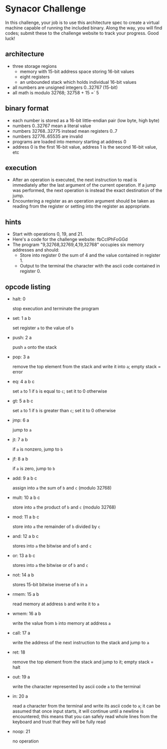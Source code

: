 # Synacor Challenge
In this challenge, your job is to use this architecture spec to create a
virtual machine capable of running the included binary.  Along the way,
you will find codes; submit these to the challenge website to track
your progress.  Good luck!


## architecture
- three storage regions
  - memory with 15-bit address space storing 16-bit values
  - eight registers
  - an unbounded stack which holds individual 16-bit values
- all numbers are unsigned integers 0..32767 (15-bit)
- all math is modulo 32768; 32758 + 15 =` 5

## binary format
- each number is stored as a 16-bit little-endian pair (low byte, high byte)
- numbers 0..32767 mean a literal value
- numbers 32768..32775 instead mean registers 0..7
- numbers 32776..65535 are invalid
- programs are loaded into memory starting at address 0
- address 0 is the first 16-bit value, address 1 is the second 16-bit value, etc

## execution
- After an operation is executed, the next instruction to read is immediately after the last argument of the current operation.  If a jump was performed, the next operation is instead the exact destination of the jump.
- Encountering a register as an operation argument should be taken as reading from the register or setting into the register as appropriate.

## hints
- Start with operations 0, 19, and 21.
- Here's a code for the challenge website: fbCcIPhFoGGd
- The program "9,32768,32769,4,19,32768" occupies six memory addresses and should:
  - Store into register 0 the sum of 4 and the value contained in register 1.
  - Output to the terminal the character with the ascii code contained in register 0.

## opcode listing
* halt: 0

  stop execution and terminate the program

* set: 1 a b

  set register `a` to the value of `b`

* push: 2 a

  push `a` onto the stack

* pop: 3 a

  remove the top element from the stack and write it into `a`; empty stack = error

* eq: 4 a b c

  set `a` to 1 if `b` is equal to `c`; set it to 0 otherwise

* gt: 5 a b c

  set `a` to 1 if `b` is greater than `c`; set it to 0 otherwise

* jmp: 6 a

  jump to `a`

* jt: 7 a b

  if `a` is nonzero, jump to `b`

* jf: 8 a b

  if `a` is zero, jump to `b`

* add: 9 a b c

  assign into `a` the sum of `b` and `c` (modulo 32768)

* mult: 10 a b c

  store into `a` the product of `b` and `c` (modulo 32768)

* mod: 11 a b c

  store into `a` the remainder of `b` divided by `c`

* and: 12 a b c

  stores into `a` the bitwise and of `b` and `c`

* or: 13 a b c

  stores into `a` the bitwise or of `b` and `c`

* not: 14 a b

  stores 15-bit bitwise inverse of `b` in `a`

* rmem: 15 a b

  read memory at address `b` and write it to `a`

* wmem: 16 a b

  write the value from `b` into memory at address `a`

* call: 17 a

  write the address of the next instruction to the stack and jump to `a`

* ret: 18

  remove the top element from the stack and jump to it; empty stack = halt

* out: 19 a

  write the character represented by ascii code `a` to the terminal

* in: 20 a

  read a character from the terminal and write its ascii code to `a`; it can be assumed that once input starts, it will continue until a newline is encountered; this means that you can safely read whole lines from the keyboard and trust that they will be fully read

* noop: 21

  no operation
